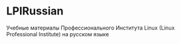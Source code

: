 # LPIRussian
Учебные материалы Профессионального Института Linux (Linux Professional Institute) на русском языке
